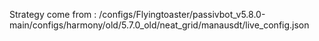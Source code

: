 Strategy come from : /configs/Flyingtoaster/passivbot_v5.8.0-main/configs/harmony/old/5.7.0_old/neat_grid/manausdt/live_config.json